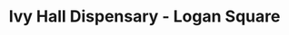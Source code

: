 ---
title: "Ivy Hall Dispensary - Logan Square"
url: /chicago/ivy-hall-dispensary-logan-square/
shop: cannabis
---